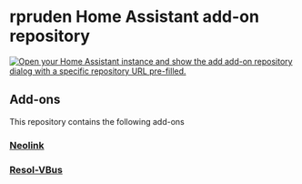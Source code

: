 # rpruden Home Assistant add-on repository

[![Open your Home Assistant instance and show the add add-on repository dialog with a specific repository URL pre-filled.](https://my.home-assistant.io/badges/supervisor_add_addon_repository.svg)](https://my.home-assistant.io/redirect/supervisor_add_addon_repository/?repository_url=https%3A%2F%2Fgithub.com%2Frpruden%2Fhassio-addons)

## Add-ons

This repository contains the following add-ons

### [Neolink](./neolink)

### [Resol-VBus](./resol-vbus)
